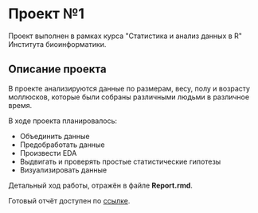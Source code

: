 # Проект №1

Проект выполнен в рамках курса  "Cтатистика и анализ данных в R" Института биоинформатики.

## Описание проекта

В проекте анализируются данные по размерам, весу, полу и возрасту моллюсков, которые были собраны различными людьми в различное время.

В ходе проекта планировалось:

* Объединить данные
* Предобработать данные
* Произвести EDA
* Выдвигать и проверять простые статистические гипотезы
* Визуализировать данные

Детальный ход работы, отражён в файле **Report.rmd**.

Готовый отчёт доступен по [ссылке](https://krglkvrmn.github.io/BI_Stat_2020/Report_project1.html).
